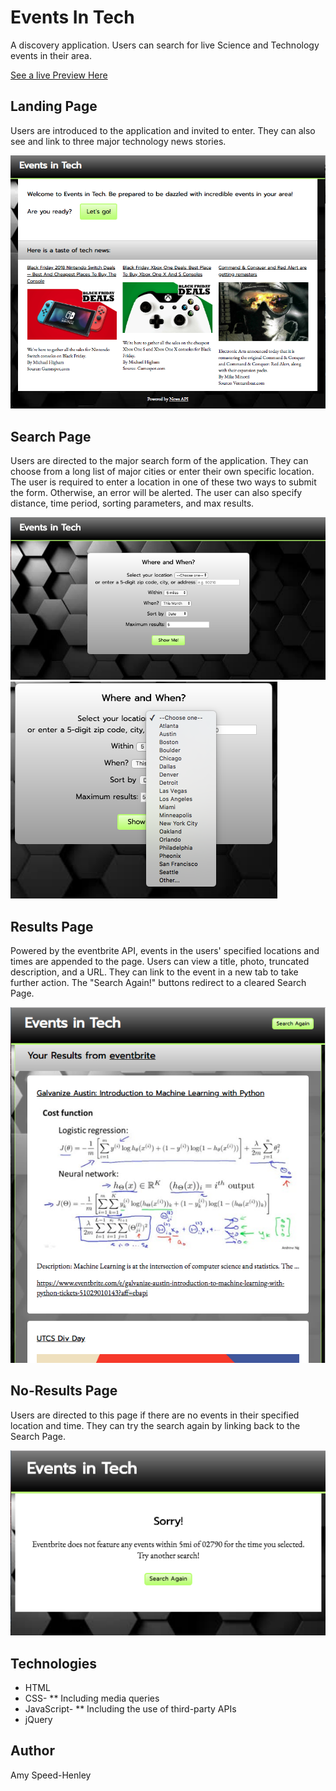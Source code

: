 # Events In Tech

A discovery application. Users can search for live Science and Technology events in their area. 

[See a live Preview Here](https://events-in-tech.amyspeed.dev)

## Landing Page
Users are introduced to the application and invited to enter. They can also see and link to three major technology news stories.

![Landing Page](ScreenShots/Landing.png)

## Search Page
Users are directed to the major search form of the application. They can choose from a long list of major cities or enter their own specific location. The user is required to enter a location in one of these two ways to submit the form. Otherwise, an error will be alerted. The user can also specify distance, time period, sorting parameters, and max results.

![Search Page](ScreenShots/Search.png) ![Dropdown](ScreenShots/Dropdown.png)

## Results Page
Powered by the eventbrite API, events in the users' specified locations and times are appended to the page. Users can view a title, photo, truncated description, and a URL. They can link to the event in a new tab to take further action. The "Search Again!" buttons redirect to a cleared Search Page.

![Results Page](ScreenShots/Results.png)

## No-Results Page
Users are directed to this page if there are no events in their specified location and time. They can try the search again by linking back to the Search Page.

![No-Results Page](ScreenShots/NoResults.png)


## Technologies
* HTML
* CSS- ** Including media queries
* JavaScript- ** Including the use of third-party APIs
* jQuery

## Author
Amy Speed-Henley